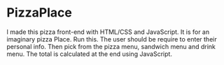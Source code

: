 # PizzaPlace
I made this pizza front-end with HTML/CSS and JavaScript.
It is for an imaginary pizza Place.
Run this. The user should be require to enter their personal info.
Then pick from the pizza menu, sandwich menu and drink menu.
The total is calculated at the end using JavaScript.
